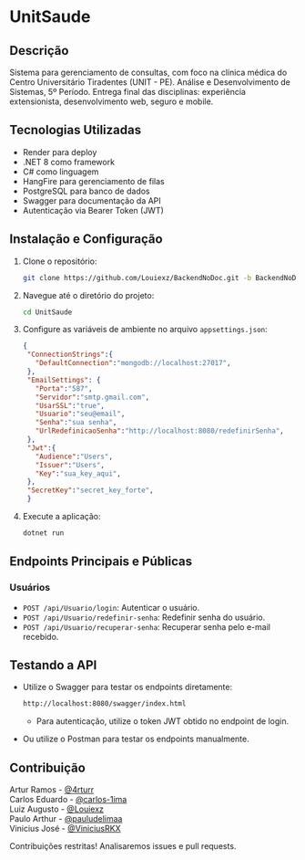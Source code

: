 # UnitSaude

## Descrição

Sistema para gerenciamento de consultas, com foco na clínica médica do Centro Universitário Tiradentes (UNIT - PE).
Análise e Desenvolvimento de Sistemas, 5º Período.
Entrega final das disciplinas: experiência extensionista, desenvolvimento web, seguro e mobile.

## Tecnologias Utilizadas

- Render para deploy
- .NET 8 como framework
- C# como linguagem
- HangFire para gerenciamento de filas
- PostgreSQL para banco de dados
- Swagger para documentação da API
- Autenticação via Bearer Token (JWT)

## Instalação e Configuração
1. Clone o repositório:
   ```sh
   git clone https://github.com/Louiexz/BackendNoDoc.git -b BackendNoDoc --single-branch
   ```
2. Navegue até o diretório do projeto:
   ```sh
   cd UnitSaude
   ```
3. Configure as variáveis de ambiente no arquivo `appsettings.json`:
   ```json
   {
    "ConnectionStrings":{
      "DefaultConnection":"mongodb://localhost:27017",
    },
    "EmailSettings": {
      "Porta":"587",
      "Servidor":"smtp.gmail.com",
      "UsarSSL":"true",
      "Usuario":"seu@email",
      "Senha":"sua senha",
      "UrlRedefinicaoSenha":"http://localhost:8080/redefinirSenha",
    },
    "Jwt":{
      "Audience":"Users",
      "Issuer":"Users",
      "Key":"sua_key_aqui",
    },
    "SecretKey":"secret_key_forte",
    }
   ```
4. Execute a aplicação:
   ```sh
   dotnet run
   ```

## Endpoints Principais e Públicas

### Usuários
- `POST /api/Usuario/login`: Autenticar o usuário.
- `POST /api/Usuario/redefinir-senha`: Redefinir senha do usuário.
- `POST /api/Usuario/recuperar-senha`: Recuperar senha pelo e-mail recebido.
  
## Testando a API

- Utilize o Swagger para testar os endpoints diretamente:
  ```sh
  http://localhost:8080/swagger/index.html
  ```
  - Para autenticação, utilize o token JWT obtido no endpoint de login.

- Ou utilize o Postman para testar os endpoints manualmente.

## Contribuição

Artur Ramos - [@4rturr](https://github.com/4rturr)<br>
Carlos Eduardo - [@carlos-1ima](https://github.com/carlos-1ima)<br>
Luiz Augusto - [@Louiexz](https://github.com/Louiexz)<br>
Paulo Arthur - [@pauludelimaa](https://github.com/pauludelimaa)<br>
Vinicius José - [@ViniciusRKX](https://github.com/ViniciusRKX)

Contribuições restritas! Analisaremos issues e pull requests.
